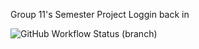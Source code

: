 Group 11's Semester Project 
Loggin back in

![GitHub Workflow Status (branch)](https://img.shields.io/github/actions/workflow/status/group11sem/set08103/main.yml?branch=master)